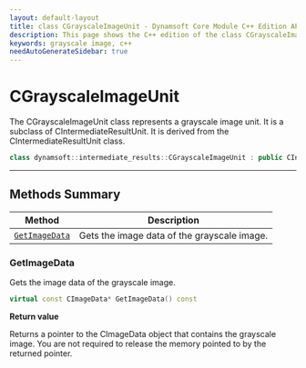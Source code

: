 ```yaml
---
layout: default-layout
title: class CGrayscaleImageUnit - Dynamsoft Core Module C++ Edition API Reference
description: This page shows the C++ edition of the class CGrayscaleImageUnit in Dynamsoft Core Module.
keywords: grayscale image, c++
needAutoGenerateSidebar: true
---
```


# CGrayscaleImageUnit

The CGrayscaleImageUnit class represents a grayscale image unit. It is a subclass of CIntermediateResultUnit. It is derived from the CIntermediateResultUnit class.

```cpp
class dynamsoft::intermediate_results::CGrayscaleImageUnit : public CIntermediateResultUnit 
```

---

## Methods Summary

| Method               | Description |
|----------------------|-------------|
| [`GetImageData`](#getimagedata) | Gets the image data of the grayscale image.|

### GetImageData

Gets the image data of the grayscale image.

```cpp
virtual const CImageData* GetImageData() const
```

**Return value**

Returns a pointer to the CImageData object that contains the grayscale image. You are not required to release the memory pointed to by the returned pointer.
